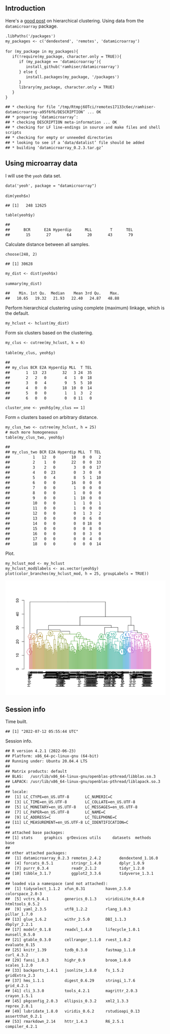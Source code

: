 Introduction
------------

Here's a [good
post](http://datascienceplus.com/hierarchical-clustering-in-r/) on
hierarchical clustering. Using data from the `datamicroarray` package.

``` {.r}
.libPaths('/packages')
my_packages <- c('dendextend', 'remotes', 'datamicroarray')

for (my_package in my_packages){
   if(!require(my_package, character.only = TRUE)){
      if (my_package == 'datamicroarray'){
         install_github('ramhiser/datamicroarray')
      } else {
         install.packages(my_package, '/packages')
      }
      library(my_package, character.only = TRUE)
   }
}
```

    ## * checking for file ‘/tmp/Rtmpj6OTci/remotes17133c6ec/ramhiser-datamicroarray-a95f6f6/DESCRIPTION’ ... OK
    ## * preparing ‘datamicroarray’:
    ## * checking DESCRIPTION meta-information ... OK
    ## * checking for LF line-endings in source and make files and shell scripts
    ## * checking for empty or unneeded directories
    ## * looking to see if a ‘data/datalist’ file should be added
    ## * building ‘datamicroarray_0.2.3.tar.gz’

Using microarray data
---------------------

I will use the `yeoh` data set.

``` {.r}
data('yeoh', package = "datamicroarray")

dim(yeoh$x)
```

    ## [1]   248 12625

``` {.r}
table(yeoh$y)
```

    ## 
    ##      BCR      E2A Hyperdip      MLL        T      TEL 
    ##       15       27       64       20       43       79

Calculate distance between all samples.

``` {.r}
choose(248, 2)
```

    ## [1] 30628

``` {.r}
my_dist <- dist(yeoh$x)

summary(my_dist)
```

    ##    Min. 1st Qu.  Median    Mean 3rd Qu.    Max. 
    ##   10.65   19.32   21.93   22.40   24.87   48.88

Perform hierarchical clustering using complete (maximum) linkage, which
is the default.

``` {.r}
my_hclust <- hclust(my_dist)
```

Form six clusters based on the clustering.

``` {.r}
my_clus <- cutree(my_hclust, k = 6)

table(my_clus, yeoh$y)
```

    ##        
    ## my_clus BCR E2A Hyperdip MLL  T TEL
    ##       1  13  23       32   3 24  35
    ##       2   2   0        4   1  0  18
    ##       3   0   4        9   5  5  10
    ##       4   0   0       18  10  0  14
    ##       5   0   0        1   1  3   2
    ##       6   0   0        0   0 11   0

``` {.r}
cluster_one <- yeoh$y[my_clus == 1]
```

Form `n` clusters based on arbitrary distance.

``` {.r}
my_clus_two <- cutree(my_hclust, h = 25)
# much more homogeneous
table(my_clus_two, yeoh$y)
```

    ##            
    ## my_clus_two BCR E2A Hyperdip MLL  T TEL
    ##          1   12   0       10   0  0   2
    ##          2    1   0       22   0  0  33
    ##          3    2   0        3   0  0  17
    ##          4    0  23        0   3  0   0
    ##          5    0   4        8   5  1  10
    ##          6    0   0       16   0  0   0
    ##          7    0   0        1   0  0   0
    ##          8    0   0        1   0  0   0
    ##          9    0   0        1  10  0   0
    ##          10   0   0        1   1  0   1
    ##          11   0   0        1   0  0   0
    ##          12   0   0        0   1  3   2
    ##          13   0   0        0   0  6   0
    ##          14   0   0        0   0 18   0
    ##          15   0   0        0   0  8   0
    ##          16   0   0        0   0  3   0
    ##          17   0   0        0   0  4   0
    ##          18   0   0        0   0  0  14

Plot.

``` {.r}
my_hclust_mod <- my_hclust
my_hclust_mod$labels <- as.vector(yeoh$y)
plot(color_branches(my_hclust_mod, h = 25, groupLabels = TRUE))
```

![](img/unnamed-chunk-6-1.png)

Session info
------------

Time built.

    ## [1] "2022-07-12 05:55:44 UTC"

Session info.

    ## R version 4.2.1 (2022-06-23)
    ## Platform: x86_64-pc-linux-gnu (64-bit)
    ## Running under: Ubuntu 20.04.4 LTS
    ## 
    ## Matrix products: default
    ## BLAS:   /usr/lib/x86_64-linux-gnu/openblas-pthread/libblas.so.3
    ## LAPACK: /usr/lib/x86_64-linux-gnu/openblas-pthread/liblapack.so.3
    ## 
    ## locale:
    ##  [1] LC_CTYPE=en_US.UTF-8       LC_NUMERIC=C              
    ##  [3] LC_TIME=en_US.UTF-8        LC_COLLATE=en_US.UTF-8    
    ##  [5] LC_MONETARY=en_US.UTF-8    LC_MESSAGES=en_US.UTF-8   
    ##  [7] LC_PAPER=en_US.UTF-8       LC_NAME=C                 
    ##  [9] LC_ADDRESS=C               LC_TELEPHONE=C            
    ## [11] LC_MEASUREMENT=en_US.UTF-8 LC_IDENTIFICATION=C       
    ## 
    ## attached base packages:
    ## [1] stats     graphics  grDevices utils     datasets  methods   base     
    ## 
    ## other attached packages:
    ##  [1] datamicroarray_0.2.3 remotes_2.4.2        dendextend_1.16.0   
    ##  [4] forcats_0.5.1        stringr_1.4.0        dplyr_1.0.9         
    ##  [7] purrr_0.3.4          readr_2.1.2          tidyr_1.2.0         
    ## [10] tibble_3.1.7         ggplot2_3.3.6        tidyverse_1.3.1     
    ## 
    ## loaded via a namespace (and not attached):
    ##  [1] tidyselect_1.1.2  xfun_0.31         haven_2.5.0       colorspace_2.0-3 
    ##  [5] vctrs_0.4.1       generics_0.1.3    viridisLite_0.4.0 htmltools_0.5.2  
    ##  [9] yaml_2.3.5        utf8_1.2.2        rlang_1.0.3       pillar_1.7.0     
    ## [13] glue_1.6.2        withr_2.5.0       DBI_1.1.3         dbplyr_2.2.1     
    ## [17] modelr_0.1.8      readxl_1.4.0      lifecycle_1.0.1   munsell_0.5.0    
    ## [21] gtable_0.3.0      cellranger_1.1.0  rvest_1.0.2       evaluate_0.15    
    ## [25] knitr_1.39        tzdb_0.3.0        fastmap_1.1.0     curl_4.3.2       
    ## [29] fansi_1.0.3       highr_0.9         broom_1.0.0       scales_1.2.0     
    ## [33] backports_1.4.1   jsonlite_1.8.0    fs_1.5.2          gridExtra_2.3    
    ## [37] hms_1.1.1         digest_0.6.29     stringi_1.7.6     grid_4.2.1       
    ## [41] cli_3.3.0         tools_4.2.1       magrittr_2.0.3    crayon_1.5.1     
    ## [45] pkgconfig_2.0.3   ellipsis_0.3.2    xml2_1.3.3        reprex_2.0.1     
    ## [49] lubridate_1.8.0   viridis_0.6.2     rstudioapi_0.13   assertthat_0.2.1 
    ## [53] rmarkdown_2.14    httr_1.4.3        R6_2.5.1          compiler_4.2.1
